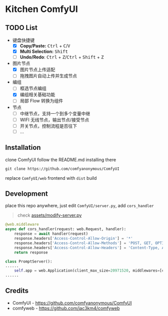 # Kitchen ComfyUI

## TODO List

- 键盘快捷键
  - [x] **Copy/Paste:** <kbd>Ctrl</kbd> + <kbd>C</kbd>/<kbd>V</kbd>
  - [x] **Multi Selection:** <kbd>Shift</kbd>
  - [ ] **Undo/Redo**: <kbd>Ctrl</kbd> + <kbd>Z</kbd>/<kbd>Ctrl</kbd> + <kbd>Shift</kbd> + <kbd>Z</kbd>
- 图片节点
  - [x] 图片节点上传适配
  - [ ] 拖拽图片自动上传并生成节点
- 编组
  - [ ] 框选节点编组
  - [x] 编组相关基础功能
  - [ ] 局部 Flow 转换为组件
- 节点
  - [ ] 中继节点，支持一个到多个变量中继
  - [ ] WIFI 无线节点，输出节点/接受节点
  - [ ] 开关节点，控制流程是否往下
  - [ ] ...

## Installation

clone ComfyUI follow the README.md installing there

```shell
git clone https://github.com/comfyanonymous/ComfyUI
```

replace `ComfyUI/web` frontend with `dist` build

## Development

place this repo anywhere, just edit `ComfyUI/server.py`, add `cors_handler`

> check [assets/modify-server.py](https://github.com/canisminor1990/kitchen-comfyui/blob/master/assets/modify-server.py)

```py
@web.middleware
async def cors_handler(request: web.Request, handler):
    response = await handler(request)
    response.headers['Access-Control-Allow-Origin'] = '*'
    response.headers['Access-Control-Allow-Methods'] = 'POST, GET, OPTIONS'
    response.headers['Access-Control-Allow-Headers'] = 'Content-Type, Authorization, x-requested-with'
    return response
```

```py
class PromptServer():
......
    self.app = web.Application(client_max_size=20971520, middlewares=[cache_control, cors_handler])
......
```

## Credits

- ComfyUI - https://github.com/comfyanonymous/ComfyUI
- comfyweb - https://github.com/jac3km4/comfyweb

